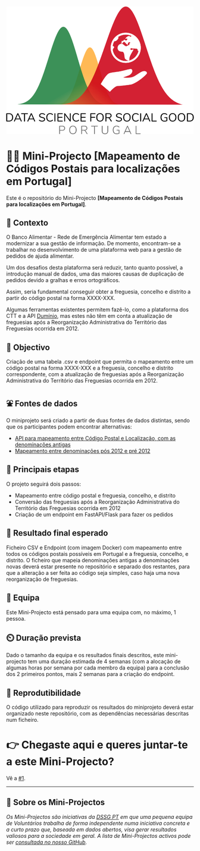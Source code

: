 ![DSGG Portugal](assets/dssg_logo_lettering.png)

# 👶🚀 Mini-Projecto [Mapeamento de Códigos Postais para localizações em Portugal] 

Este é o repositório do Mini-Projecto **[Mapeamento de Códigos Postais para localizações em Portugal]**.

## 🤔 Contexto

O Banco Alimentar - Rede de Emergência Alimentar tem estado a modernizar a sua gestão de informação. De momento, encontram-se a trabalhar no desenvolvimento de uma plataforma web para a gestão de pedidos de ajuda alimentar.

Um dos desafios desta plataforma será reduzir, tanto quanto possível, a introdução manual de dados, uma das maiores causas de duplicação de pedidos devido a gralhas e erros ortográficos.

Assim, seria fundamental conseguir obter a freguesia, concelho e distrito a partir do código postal na forma XXXX-XXX.

Algumas ferramentas existentes permitem fazê-lo, como a plataforma dos CTT e a API [Dumínio](https://www.duminio.com/ptcp/#two), mas estes não têm em conta a atualização de freguesias após a Reorganização Administrativa do Território das Freguesias ocorrida em 2012. 

## 🥅 Objectivo

Criação de uma tabela .csv e endpoint que permita o mapeamento entre um código postal na forma XXXX-XXX e a freguesia, concelho e distrito correspondente, com a atualização de freguesias após a Reorganização Administrativa do Território das Freguesias ocorrida em 2012. 

## ⛲ Fontes de dados

O miniprojeto será criado a partir de duas fontes de dados distintas, sendo que os participantes podem encontrar alternativas:
- [API para mapeamento entre Código Postal e Localização, com as denominações antigas](https://www.duminio.com/ptcp/#two)
- [Mapeamento entre denominações pós 2012 e pré 2012](https://www.sg.mai.gov.pt/AdministracaoEleitoral/Autarquias/ReorganizacaoFreguesias/Paginas/default.aspx) 

## 🧱 Principais etapas

O projeto seguirá dois passos:

- Mapeamento entre código postal e freguesia, concelho, e distrito
- Conversão das freguesias após a Reorganização Administrativa do Território das Freguesias ocorrida em 2012
- Criação de um endpoint em FastAPI/Flask para fazer os pedidos

## 🎯 Resultado final esperado

Ficheiro CSV e Endpoint (com imagem Docker) com mapeamento entre todos os códigos postais possíveis em Portugal e a freguesia, concelho, e distrito. 
O ficheiro que mapeia denominações antigas a denominações novas deverá estar presente no repositório e separado dos restantes, para que a alteração a ser feita ao código seja simples, caso haja uma nova reorganização de freguesias.

## 👥 Equipa

Este Mini-Projecto está pensado para uma equipa com, no máximo, 1 pessoa.

## ⏲️ Duração prevista

Dado o tamanho da equipa e os resultados finais descritos, este mini-projecto tem uma duração estimada de 4 semanas (com a alocação de algumas horas por semana por cada membro da equipa) para a conclusão dos 2 primeiros pontos, mais 2 semanas para a criação do endpoint.

## 🔁 Reprodutibilidade

O código utilizado para reproduzir os resultados do miniprojeto deverá estar organizado neste repositório, com as dependências necessárias descritas num ficheiro. 

# 👉 Chegaste aqui e queres juntar-te a este Mini-Projecto?

Vê a [#1](/../../issues/1).

--- 

## 📜 Sobre os Mini-Projectos

_Os Mini-Projectos são iniciativas da [DSSG PT](https://dssg.pt) em que uma pequena equipa de Voluntários trabalha de forma independente numa iniciativa concreta e a curto prazo que, baseada em dados abertos, visa gerar resultados valiosos para a sociedade em geral. A lista de Mini-Projectos activos pode ser [consultada no nosso GitHub](https://github.com/dssg-pt/)._
